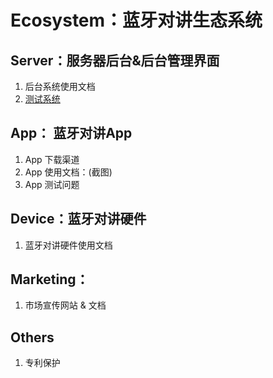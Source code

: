 # Ecosystem：蓝牙对讲生态系统

## Server：服务器后台&后台管理界面
1. 后台系统使用文档
1. [测试系统](http://120.24.170.220/)

## App： 蓝牙对讲App
1. App 下载渠道
2. App 使用文档：(截图)
3. App 测试问题 

## Device：蓝牙对讲硬件
1. 蓝牙对讲硬件使用文档

## Marketing：
1. 市场宣传网站 & 文档

## Others
1. 专利保护